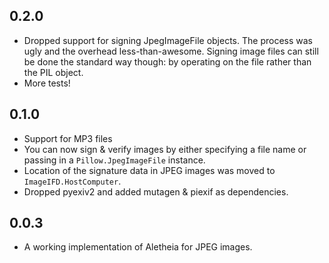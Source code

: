 ## 0.2.0

* Dropped support for signing JpegImageFile objects.  The process was ugly and
  the overhead less-than-awesome.  Signing image files can still be done the
  standard way though: by operating on the file rather than the PIL object.
* More tests!

## 0.1.0

* Support for MP3 files
* You can now sign & verify images by either specifying a file name or passing
  in a `Pillow.JpegImageFile` instance.
* Location of the signature data in JPEG images was moved to
  `ImageIFD.HostComputer`.
* Dropped pyexiv2 and added mutagen & piexif as dependencies.

## 0.0.3

* A working implementation of Aletheia for JPEG images.

